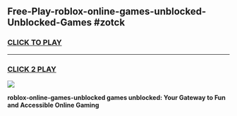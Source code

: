 
## Free-Play-roblox-online-games-unblocked-Unblocked-Games #zotck
<h3>
<a href="https://news.freeplayer.one?title=roblox-online-games-unblocked&ref=8M">CLICK TO PLAY</a></h3>
<hr>

<h3>
<a href="https://news.freeplayer.one?title=roblox-online-games-unblocked&ref=8M">CLICK 2 PLAY</a>
  
</h3>

<a href="https://news.freeplayer.one?title=roblox-online-games-unblocked&ref=8M"><img src="https://clearcache.store/games.png"></a>


**roblox-online-games-unblocked games unblocked: Your Gateway to Fun and Accessible Online Gaming**
